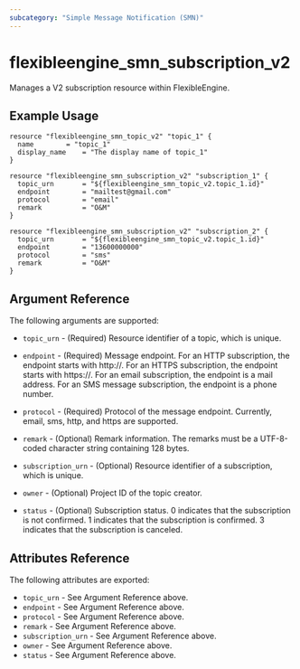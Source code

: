 ```yaml
---
subcategory: "Simple Message Notification (SMN)"
---
```


# flexibleengine\_smn\_subscription\_v2

Manages a V2 subscription resource within FlexibleEngine.

## Example Usage

```hcl
resource "flexibleengine_smn_topic_v2" "topic_1" {
  name		  = "topic_1"
  display_name    = "The display name of topic_1"
}

resource "flexibleengine_smn_subscription_v2" "subscription_1" {
  topic_urn       = "${flexibleengine_smn_topic_v2.topic_1.id}"
  endpoint        = "mailtest@gmail.com"
  protocol        = "email"
  remark          = "O&M"
}

resource "flexibleengine_smn_subscription_v2" "subscription_2" {
  topic_urn       = "${flexibleengine_smn_topic_v2.topic_1.id}"
  endpoint        = "13600000000"
  protocol        = "sms"
  remark          = "O&M"
}
```

## Argument Reference

The following arguments are supported:

* `topic_urn` - (Required) Resource identifier of a topic, which is unique.

* `endpoint` - (Required) Message endpoint.
     For an HTTP subscription, the endpoint starts with http\://.
     For an HTTPS subscription, the endpoint starts with https\://.
     For an email subscription, the endpoint is a mail address.
     For an SMS message subscription, the endpoint is a phone number.

* `protocol` - (Required) Protocol of the message endpoint. Currently, email,
     sms, http, and https are supported.

* `remark` - (Optional) Remark information. The remarks must be a UTF-8-coded
     character string containing 128 bytes.

* `subscription_urn` - (Optional) Resource identifier of a subscription, which
     is unique.

* `owner` - (Optional) Project ID of the topic creator.

* `status` - (Optional) Subscription status.
     0 indicates that the subscription is not confirmed.
     1 indicates that the subscription is confirmed.
     3 indicates that the subscription is canceled.


## Attributes Reference

The following attributes are exported:

* `topic_urn` - See Argument Reference above.
* `endpoint` - See Argument Reference above.
* `protocol` - See Argument Reference above.
* `remark` - See Argument Reference above.
* `subscription_urn` - See Argument Reference above.
* `owner` - See Argument Reference above.
* `status` - See Argument Reference above.
